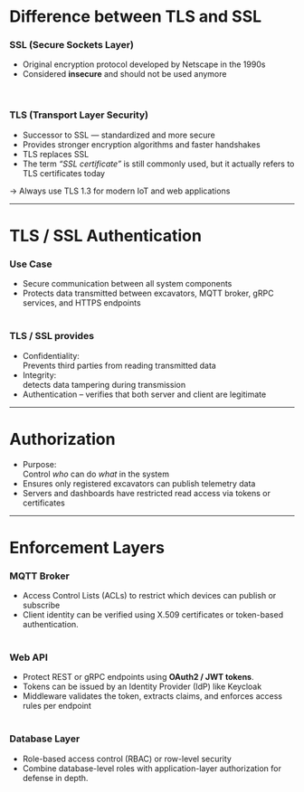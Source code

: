 # Difference between TLS and SSL

### SSL (Secure Sockets Layer)

- Original encryption protocol developed by Netscape in the 1990s  
- Considered **insecure** and should not be used anymore  
<br>

### TLS (Transport Layer Security) 
- Successor to SSL — standardized and more secure  
- Provides stronger encryption algorithms and faster handshakes  
- TLS replaces SSL  
- The term *“SSL certificate”* is still commonly used, but it actually refers to TLS certificates today  

-> Always use TLS 1.3 for modern IoT and web applications

---

# TLS / SSL Authentication

### Use Case
- Secure communication between all system components  
- Protects data transmitted between excavators, MQTT broker, gRPC services, and HTTPS endpoints
<br><br>

### TLS / SSL provides
- Confidentiality: <br> Prevents third parties from reading transmitted data  
- Integrity: <br> detects data tampering during transmission  
- Authentication – verifies that both server and client are legitimate

---

# Authorization

- Purpose: <br>
    Control *who* can do *what* in the system  
- Ensures only registered excavators can publish telemetry data  
- Servers and dashboards have restricted read access via tokens or certificates

---

# Enforcement Layers

### MQTT Broker

* Access Control Lists (ACLs) to restrict which devices can publish or subscribe
* Client identity can be verified using X.509 certificates or token-based authentication.
<br><br>
### Web API

* Protect REST or gRPC endpoints using **OAuth2 / JWT tokens**.
* Tokens can be issued by an Identity Provider (IdP) like Keycloak
* Middleware validates the token, extracts claims, and enforces access rules per endpoint
<br><br>
### Database Layer

* Role-based access control (RBAC) or row-level security
* Combine database-level roles with application-layer authorization for defense in depth.
